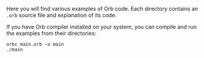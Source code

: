 Here you will find various examples of Orb code. Each directory contains an `.orb` source file and explanation of its code.

If you have Orb compiler installed on your system, you can compile and run the examples from their directories:

```
orbc main.orb -o main
./main
```
